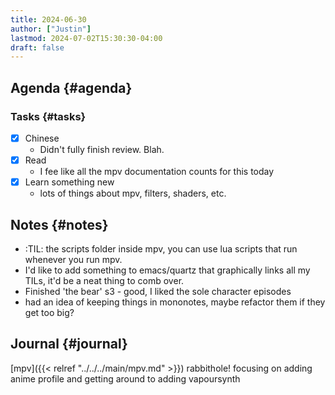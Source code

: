 ```yaml
---
title: 2024-06-30
author: ["Justin"]
lastmod: 2024-07-02T15:30:30-04:00
draft: false
---
```


## Agenda {#agenda}


### Tasks {#tasks}

-   [X] Chinese
    -   Didn't fully finish review. Blah.
-   [X] Read
    -   I fee like all the mpv documentation counts for this today
-   [X] Learn something new
    -   lots of things about mpv, filters, shaders, etc.


## Notes {#notes}

-   :TIL:  the scripts folder inside mpv, you can use lua scripts that run whenever
    you run mpv.
-   I'd like to add something to emacs/quartz that graphically links all my TILs,
    it'd be a neat thing to comb over.
-   Finished 'the bear' s3 - good, I liked the sole character episodes
-   had an idea of keeping things in mononotes, maybe refactor them if they get
    too big?


## Journal {#journal}

[mpv]({{< relref "../../../main/mpv.md" >}}) rabbithole! focusing on adding anime profile and getting around to adding vapoursynth
